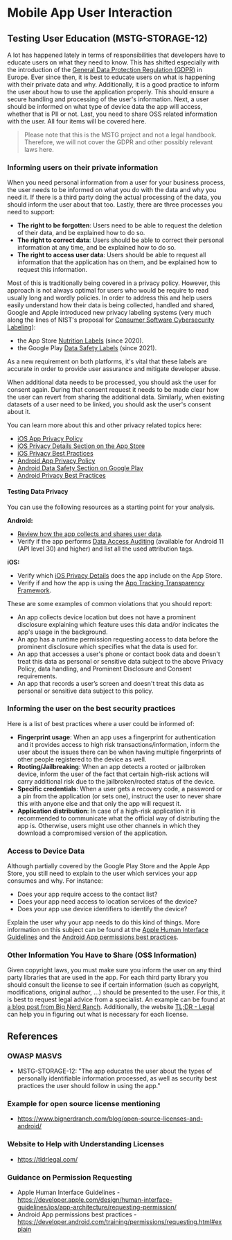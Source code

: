 # Mobile App User Interaction

## Testing User Education (MSTG-STORAGE-12)

A lot has happened lately in terms of responsibilities that developers have to educate users on what they need to know.
This has shifted especially with the introduction of the [General Data Protection Regulation (GDPR)](https://gdpr-info.eu/ "GDPR") in Europe. Ever since then, it is best to educate users on what is happening with their private data and why.
Additionally, it is a good practice to inform the user about how to use the application properly. This should ensure a secure handling and processing of the user's information.
Next, a user should be informed on what type of device data the app will access, whether that is PII or not.
Last, you need to share OSS related information with the user.
All four items will be covered here.

> Please note that this is the MSTG project and not a legal handbook. Therefore, we will not cover the GDPR and other possibly relevant laws here.

### Informing users on their private information

When you need personal information from a user for your business process, the user needs to be informed on what you do with the data and why you need it. If there is a third party doing the actual processing of the data, you should inform the user about that too. Lastly, there are three processes you need to support:

- **The right to be forgotten**: Users need to be able to request the deletion of their data, and be explained how to do so.
- **The right to correct data**: Users should be able to correct their personal information at any time, and be explained how to do so.
- **The right to access user data**: Users should be able to request all information that the application has on them, and be explained how to request this information.

Most of this is traditionally being covered in a privacy policy. However, this approach is not always optimal for users who would be require to read usually long and wordly policies. In order to address this and help users easily understand how their data is being collected, handled and shared, Google and Apple introduced new privacy labeling systems (very much along the lines of NIST's proposal for [Consumer Software Cybersecurity Labeling](https://www.nist.gov/system/files/documents/2021/11/01/Draft%20Consumer%20Software%20Labeling.pdf)):
- the App Store [Nutrition Labels](https://www.apple.com/privacy/labels/) (since 2020).
- the Google Play [Data Safety Labels](https://android-developers.googleblog.com/2021/05/new-safety-section-in-google-play-will.html) (since 2021).

As a new requirement on both platforms, it's vital that these labels are accurate in order to provide user assurance and mitigate developer abuse.


When additional data needs to be processed, you should ask the user for consent again. During that consent request it needs to be made clear how the user can revert from sharing the additional data. Similarly, when existing datasets of a user need to be linked, you should ask the user's consent about it.

You can learn more about this and other privacy related topics here:

- [iOS App Privacy Policy](https://developer.apple.com/documentation/healthkit/protecting_user_privacy#3705073)
- [iOS Privacy Details Section on the App Store](https://developer.apple.com/app-store/app-privacy-details/)
- [iOS Privacy Best Practices](https://developer.apple.com/documentation/uikit/protecting_the_user_s_privacy)
- [Android App Privacy Policy](https://support.google.com/googleplay/android-developer/answer/9859455#privacy_policy)
- [Android Data Safety Section on Google Play](https://support.google.com/googleplay/android-developer/answer/10787469)
- [Android Privacy Best Practices](https://developer.android.com/privacy/best-practices)

#### Testing Data Privacy

You can use the following resources as a starting point for your analysis.

**Android:**
- [Review how the app collects and shares user data](https://developer.android.com/guide/topics/data/collect-share).
- Verify if the app performs [Data Access Auditing](https://developer.android.com/guide/topics/data/audit-access) (available for Android 11 (API level 30) and higher) and list all the used attribution tags.

**iOS:**

- Verify which [iOS Privacy Details](https://developer.apple.com/app-store/app-privacy-details/) does the app include on the App Store.
- Verify if and how the app is using the [App Tracking Transparency Framework](https://developer.apple.com/documentation/apptrackingtransparency).


These are some examples of common violations that you should report:
- An app collects device location but does not have a prominent disclosure explaining which feature uses this data and/or indicates the app's usage in the background.
- An app has a runtime permission requesting access to data before the prominent disclosure which specifies what the data is used for.
- An app that accesses a user's phone or contact book data and doesn't treat this data as personal or sensitive data subject to the above Privacy Policy, data handling, and Prominent Disclosure and Consent requirements.
- An app that records a user’s screen and doesn't treat this data as personal or sensitive data subject to this policy.

### Informing the user on the best security practices

Here is a list of best practices where a user could be informed of:

- **Fingerprint usage**: When an app uses a fingerprint for authentication and it provides access to high risk transactions/information, inform the user about the issues there can be when having multiple fingerprints of other people registered to the device as well.
- **Rooting/Jailbreaking**: When an app detects a rooted or jailbroken device, inform the user of the fact that certain high-risk actions will carry additional risk due to the jailbroken/rooted status of the device.
- **Specific credentials**: When a user gets a recovery code, a password or a pin from the application (or sets one), instruct the user to never share this with anyone else and that only the app will request it.
- **Application distribution**: In case of a high-risk application it is recommended to communicate what the official way of distributing the app is. Otherwise, users might use other channels in which they download a compromised version of the application.

### Access to Device Data

Although partially covered by the Google Play Store and the Apple App Store, you still need to explain to the user which services your app consumes and why. For instance:

- Does your app require access to the contact list?
- Does your app need access to location services of the device?
- Does your app use device identifiers to identify the device?

Explain the user why your app needs to do this kind of things. More information on this subject can be found at the [Apple Human Interface Guidelines](https://developer.apple.com/design/human-interface-guidelines/ios/app-architecture/requesting-permission/ "Apple Human Interface Guidelines") and the [Android App permissions best practices](https://developer.android.com/training/permissions/requesting.html#explain "Android App permissions best practices").

### Other Information You Have to Share (OSS Information)

Given copyright laws, you must make sure you inform the user on any third party libraries that are used in the app. For each third party library you should consult the license to see if certain information (such as copyright, modifications, original author, ...) should be presented to the user. For this, it is best to request legal advice from a specialist. An example can be found at [a blog post from Big Nerd Ranch](https://www.bignerdranch.com/blog/open-source-licenses-and-android/ "Example on license overview"). Additionally, the website [TL;DR - Legal](https://tldrlegal.com/ "TL;DR - Legal") can help you in figuring out what is necessary for each license.

## References

### OWASP MASVS

- MSTG-STORAGE-12: "The app educates the user about the types of personally identifiable information processed, as well as security best practices the user should follow in using the app."

### Example for open source license mentioning

- <https://www.bignerdranch.com/blog/open-source-licenses-and-android/>

### Website to Help with Understanding Licenses

- <https://tldrlegal.com/>

### Guidance on Permission Requesting

- Apple Human Interface Guidelines - <https://developer.apple.com/design/human-interface-guidelines/ios/app-architecture/requesting-permission/>
- Android App permissions best practices - <https://developer.android.com/training/permissions/requesting.html#explain>
